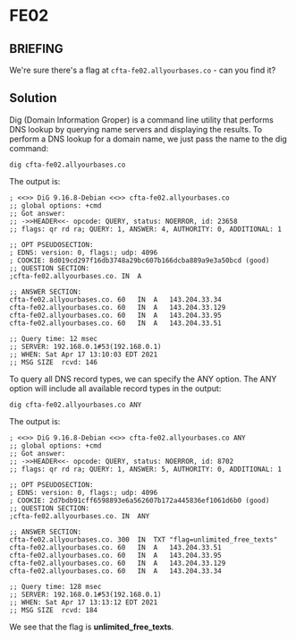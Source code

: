 # FE02
## BRIEFING
We're sure there's a flag at `cfta-fe02.allyourbases.co` - can you find it?

## Solution

Dig (Domain Information Groper) is a command line utility that performs DNS lookup by querying name servers and displaying the results. To perform a DNS lookup for a domain name, we just pass the name to the dig command:

`dig cfta-fe02.allyourbases.co`

The output is:

```
; <<>> DiG 9.16.8-Debian <<>> cfta-fe02.allyourbases.co
;; global options: +cmd
;; Got answer:
;; ->>HEADER<<- opcode: QUERY, status: NOERROR, id: 23658
;; flags: qr rd ra; QUERY: 1, ANSWER: 4, AUTHORITY: 0, ADDITIONAL: 1

;; OPT PSEUDOSECTION:
; EDNS: version: 0, flags:; udp: 4096
; COOKIE: 8d019cd297f16db3748a29bc607b166dcba889a9e3a50bcd (good)
;; QUESTION SECTION:
;cfta-fe02.allyourbases.co.	IN	A

;; ANSWER SECTION:
cfta-fe02.allyourbases.co. 60	IN	A	143.204.33.34
cfta-fe02.allyourbases.co. 60	IN	A	143.204.33.129
cfta-fe02.allyourbases.co. 60	IN	A	143.204.33.95
cfta-fe02.allyourbases.co. 60	IN	A	143.204.33.51

;; Query time: 12 msec
;; SERVER: 192.168.0.1#53(192.168.0.1)
;; WHEN: Sat Apr 17 13:10:03 EDT 2021
;; MSG SIZE  rcvd: 146
```


To query all DNS record types, we can specify the ANY option. The ANY option will include all available record types in the output:

`dig cfta-fe02.allyourbases.co ANY`

The output is:

```
; <<>> DiG 9.16.8-Debian <<>> cfta-fe02.allyourbases.co ANY
;; global options: +cmd
;; Got answer:
;; ->>HEADER<<- opcode: QUERY, status: NOERROR, id: 8702
;; flags: qr rd ra; QUERY: 1, ANSWER: 5, AUTHORITY: 0, ADDITIONAL: 1

;; OPT PSEUDOSECTION:
; EDNS: version: 0, flags:; udp: 4096
; COOKIE: 2d7bdb91cff6598893e6a562607b172a445836ef1061d6b0 (good)
;; QUESTION SECTION:
;cfta-fe02.allyourbases.co.	IN	ANY

;; ANSWER SECTION:
cfta-fe02.allyourbases.co. 300	IN	TXT	"flag=unlimited_free_texts"
cfta-fe02.allyourbases.co. 60	IN	A	143.204.33.51
cfta-fe02.allyourbases.co. 60	IN	A	143.204.33.95
cfta-fe02.allyourbases.co. 60	IN	A	143.204.33.129
cfta-fe02.allyourbases.co. 60	IN	A	143.204.33.34

;; Query time: 128 msec
;; SERVER: 192.168.0.1#53(192.168.0.1)
;; WHEN: Sat Apr 17 13:13:12 EDT 2021
;; MSG SIZE  rcvd: 184
```

We see that the flag is **unlimited_free_texts**.
